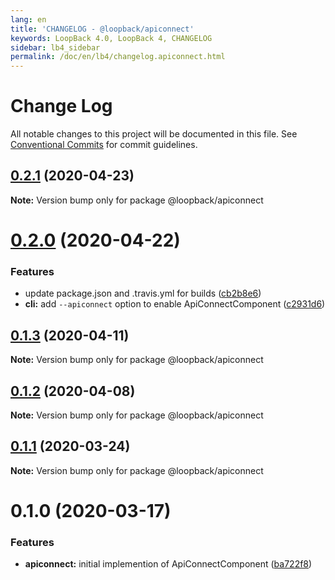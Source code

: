 ```yaml
---
lang: en
title: 'CHANGELOG - @loopback/apiconnect'
keywords: LoopBack 4.0, LoopBack 4, CHANGELOG
sidebar: lb4_sidebar
permalink: /doc/en/lb4/changelog.apiconnect.html
---
```


# Change Log

All notable changes to this project will be documented in this file.
See [Conventional Commits](https://conventionalcommits.org) for commit guidelines.

## [0.2.1](https://github.com/strongloop/loopback-next/compare/@loopback/apiconnect@0.2.0...@loopback/apiconnect@0.2.1) (2020-04-23)

**Note:** Version bump only for package @loopback/apiconnect





# [0.2.0](https://github.com/strongloop/loopback-next/compare/@loopback/apiconnect@0.1.3...@loopback/apiconnect@0.2.0) (2020-04-22)


### Features

* update package.json and .travis.yml for builds ([cb2b8e6](https://github.com/strongloop/loopback-next/commit/cb2b8e6a18616dda7783c0193091039d4e608131))
* **cli:** add `--apiconnect` option to enable ApiConnectComponent ([c2931d6](https://github.com/strongloop/loopback-next/commit/c2931d6cb8d5f4077c3e680885eee0eee929bd6d))





## [0.1.3](https://github.com/strongloop/loopback-next/compare/@loopback/apiconnect@0.1.2...@loopback/apiconnect@0.1.3) (2020-04-11)

**Note:** Version bump only for package @loopback/apiconnect





## [0.1.2](https://github.com/strongloop/loopback-next/compare/@loopback/apiconnect@0.1.1...@loopback/apiconnect@0.1.2) (2020-04-08)

**Note:** Version bump only for package @loopback/apiconnect





## [0.1.1](https://github.com/strongloop/loopback-next/compare/@loopback/apiconnect@0.1.0...@loopback/apiconnect@0.1.1) (2020-03-24)

**Note:** Version bump only for package @loopback/apiconnect





# 0.1.0 (2020-03-17)


### Features

* **apiconnect:** initial implemention of ApiConnectComponent ([ba722f8](https://github.com/strongloop/loopback-next/commit/ba722f8b4bffee2b43638979d4547e65c91fe2f2))

